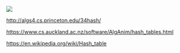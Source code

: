 ![](https://www.cs.auckland.ac.nz/software/AlgAnim/fig/dir_acc_table.gif)

http://algs4.cs.princeton.edu/34hash/

https://www.cs.auckland.ac.nz/software/AlgAnim/hash_tables.html

https://en.wikipedia.org/wiki/Hash_table
